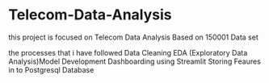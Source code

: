 # Telecom-Data-Analysis

this project is focused on Telecom Data Analysis Based on 150001 Data set

the processes that i have followed 
Data Cleaning
EDA (Exploratory Data Analysis)Model Development
Dashboarding using Streamlit
Storing Feaures in to Postgresql Database

